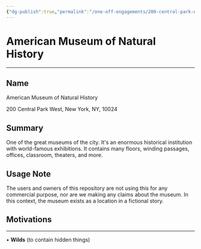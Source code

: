 ```yaml
---
{"dg-publish":true,"permalink":"/one-off-engagements/200-central-park-west/locations/american-museum-of-natural-history/","tags":["location","200CentralParkWest","one-off"],"created":"2024-08-21T16:56:24.000-04:00","updated":"2025-02-19T08:28:49.304-05:00"}
---
```


# American Museum of Natural History
---
## Name
American Museum of Natural History

200 Central Park West, New York, NY, 10024
 
## Summary
One of the great museums of the city. It's an enormous historical institution with world-famous exhibitions. It contains many floors, winding passages, offices, classroom, theaters, and more.

## Usage Note
The users and owners of this repository are not using this for any commercial purpose, nor are we making any claims about the museum. In this context, the museum exists as a location in a fictional story.

## Motivations
---
• **Wilds** (to contain hidden things)


